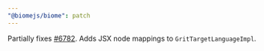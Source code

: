 ```yaml
---
"@biomejs/biome": patch
---
```


Partially fixes [#6782](https://github.com/biomejs/biome/issues/6782). Adds JSX node mappings to `GritTargetLanguageImpl`.
